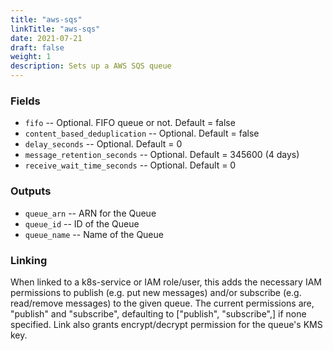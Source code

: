```yaml
---
title: "aws-sqs"
linkTitle: "aws-sqs"
date: 2021-07-21
draft: false
weight: 1
description: Sets up a AWS SQS queue
---
```


### Fields

- `fifo` -- Optional. FIFO queue or not. Default = false
- `content_based_deduplication` -- Optional. Default = false
- `delay_seconds` -- Optional. Default = 0
- `message_retention_seconds` -- Optional. Default = 345600 (4 days)
- `receive_wait_time_seconds` -- Optional. Default = 0

### Outputs

- `queue_arn` -- ARN for the Queue
- `queue_id` -- ID of the Queue
- `queue_name` -- Name of the Queue

### Linking

When linked to a k8s-service or IAM role/user, this adds the necessary IAM permissions to publish
(e.g. put new messages) and/or subscribe (e.g. read/remove messages) to the given queue.
The current permissions are, "publish" and "subscribe", defaulting to \["publish", "subscribe",] if none specified.
Link also grants encrypt/decrypt permission for the queue's KMS key.

